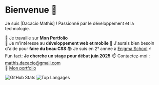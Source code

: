 
# Bienvenue 👋

Je suis [Dacacio Mathis] ! Passionné par le développement et la technologie.

🌱 Je travaille sur **Mon Portfolio**  
🔭 Je m'intéresse au **développement web et mobile**
🤔 J'aurais bien besoin d'aide pour **faire du beau CSS**
📚 Je suis en 2ᵉ année à [Enigma School](https://www.enigma-school.com/)
⚡ Fun fact: **Je cherche un stage pour début juin 2025**
📫 Contactez-moi : [mathis.dacacio@gmail.com](mailto:mathis.dacacio@gmail.com)  
🚀 [Mon portfolio](https://portfolio-mathis-dacacio.vercel.app/)  

![GitHub Stats](https://github-readme-stats.vercel.app/api?username=monusername&show_icons=true&theme=radical)
![Top Langages](https://github-readme-stats.vercel.app/api/top-langs/?username=monusername&layout=compact)
